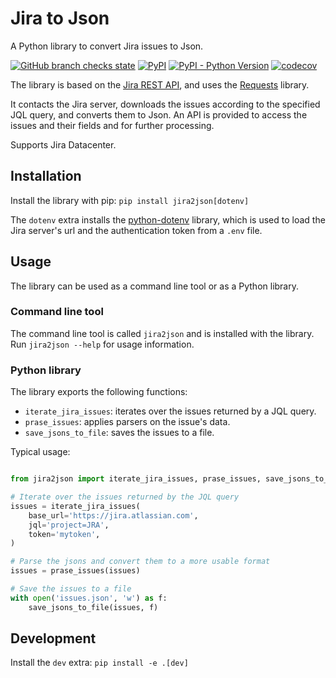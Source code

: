 # Jira to Json

A Python library to convert Jira issues to Json.

[![GitHub branch checks state](https://img.shields.io/github/checks-status/bharel/jira_to_json/master)](https://github.com/bharel/jira_to_json/actions)
[![PyPI](https://img.shields.io/pypi/v/jira2json)](https://pypi.org/project/jira2json/)
[![PyPI - Python Version](https://img.shields.io/pypi/pyversions/jira2json)](https://pypi.org/project/jira2json/)
[![codecov](https://codecov.io/gh/bharel/jira_to_json/branch/master/graph/badge.svg?token=BJBL909NH3)](https://codecov.io/gh/bharel/jira_to_json)

The library is based on the [Jira REST API](https://docs.atlassian.com/jira/REST/latest/),
and uses the [Requests](http://docs.python-requests.org/en/latest/) library.

It contacts the Jira server, downloads the issues according to the specified
JQL query, and converts them to Json. An API is provided to access the issues
and their fields and for further processing.

Supports Jira Datacenter.

## Installation

Install the library with pip:
`pip install jira2json[dotenv]`

The `dotenv` extra installs the [python-dotenv](https://pypi.org/project/python-dotenv/)
library, which is used to load the Jira server's url and the authentication token
from a `.env` file.

## Usage

The library can be used as a command line tool or as a Python library.

### Command line tool

The command line tool is called `jira2json` and is installed with the library.
Run `jira2json --help` for usage information.

### Python library

The library exports the following functions:

* `iterate_jira_issues`: iterates over the issues returned by a JQL query.
* `prase_issues`: applies parsers on the issue's data.
* `save_jsons_to_file`: saves the issues to a file.

Typical usage:

```python

from jira2json import iterate_jira_issues, prase_issues, save_jsons_to_file

# Iterate over the issues returned by the JQL query
issues = iterate_jira_issues(
    base_url='https://jira.atlassian.com',
    jql='project=JRA',
    token='mytoken',
)

# Parse the jsons and convert them to a more usable format
issues = prase_issues(issues)

# Save the issues to a file
with open('issues.json', 'w') as f:
    save_jsons_to_file(issues, f)
```

## Development

Install the `dev` extra:
`pip install -e .[dev]`